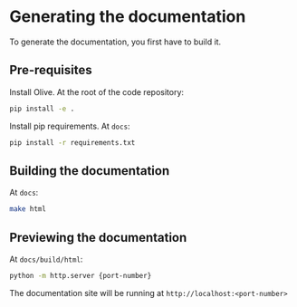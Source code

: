 # Generating the documentation

To generate the documentation, you first have to build it.

## Pre-requisites

Install Olive. At the root of the code repository:

```bash
pip install -e .
```

Install pip requirements. At `docs`:

```bash
pip install -r requirements.txt
```

## Building the documentation

At `docs`:

```bash
make html
```

## Previewing the documentation

At `docs/build/html`:

```bash
python -m http.server {port-number}
```

The documentation site will be running at `http://localhost:<port-number>`
